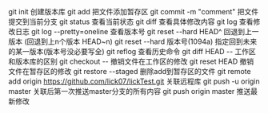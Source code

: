 git init							创建版本库
git add <file>						把文件添加暂存区
git commit -m "comment"				把文件提交到当前分支
git status							查看当前状态
git diff <file>						查看具体修改内容
git log								查看修改日志
git log --pretty=oneline			查看版本号
git reset --hard HEAD^				回退到上一版本 (回退到上n个版本 HEAD~n)
git reset --hard 版本号(1094a)		指定回到未来的某一版本(版本号没必要写全)
git reflog							查看历史命令
git diff HEAD -- <file>				工作区和版本库的区别
git checkout -- <file>				撤销文件在工作区的修改
git reset HEAD <file>				撤销文件在暂存区的修改
git restore --staged <file>			删除add到暂存区的文件
git remote add origin https://github.com/lick07/lickTest.git  关联远程库
git push -u origin master			关联后第一次推送master分支的所有内容
git push origin master				推送最新修改
